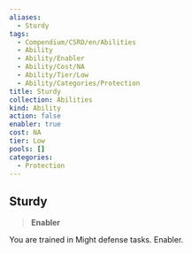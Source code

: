```yaml
---
aliases:
  - Sturdy
tags:
  - Compendium/CSRD/en/Abilities
  - Ability
  - Ability/Enabler
  - Ability/Cost/NA
  - Ability/Tier/Low
  - Ability/Categories/Protection
title: Sturdy
collection: Abilities
kind: Ability
action: false
enabler: true
cost: NA
tier: Low
pools: []
categories:
  - Protection
---
```

## Sturdy    
>**Enabler**  
    
You are trained in Might defense tasks. Enabler.